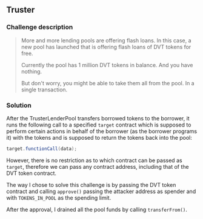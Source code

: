 ## Truster

### Challenge description

> More and more lending pools are offering flash loans. In this case, a new pool has launched that is offering flash loans of DVT tokens for free.
>
> Currently the pool has 1 million DVT tokens in balance. And you have nothing.
>
> But don't worry, you might be able to take them all from the pool. In a single transaction.

### Solution

After the TrusterLenderPool transfers borrowed tokens to the borrower, it runs the following call to a specified `target` contract which is supposed to perform certain actions in behalf of the borrower (as the borrower programs it) with the tokens and is supposed to return the tokens back into the pool:

```cs
target.functionCall(data);
```

However, there is no restriction as to which contract can be passed as `target`, therefore we can pass any contract address, including that of the DVT token contract.

The way I chose to solve this challenge is by passing the DVT token contract and calling `approve()` passing the attacker address as spender and with `TOKENS_IN_POOL` as the spending limit.

After the approval, I drained all the pool funds by calling `transferFrom()`.
